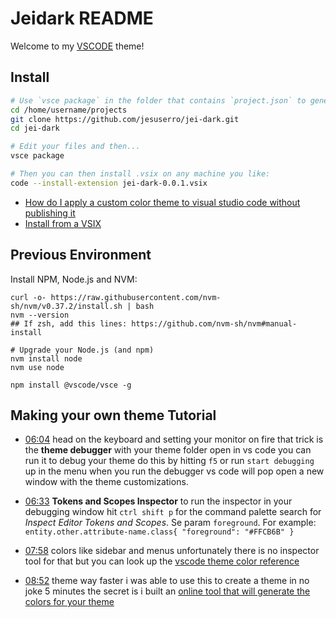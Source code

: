 # Jeidark README

Welcome to my [VSCODE](https://code.visualstudio.com/) theme!

## Install

``` bash
# Use `vsce package` in the folder that contains `project.json` to generate a package.
cd /home/username/projects
git clone https://github.com/jesuserro/jei-dark.git
cd jei-dark

# Edit your files and then...
vsce package

# Then you can then install .vsix on any machine you like:
code --install-extension jei-dark-0.0.1.vsix
```

- [How do I apply a custom color theme to visual studio code without publishing it](https://stackoverflow.com/questions/69062735/how-do-i-apply-a-custom-color-theme-to-visual-studio-code-without-publishing-it)
- [Install from a VSIX](https://code.visualstudio.com/docs/editor/extension-marketplace#_install-from-a-vsix)

## Previous Environment

Install NPM, Node.js and NVM:

``` shell
curl -o- https://raw.githubusercontent.com/nvm-sh/nvm/v0.37.2/install.sh | bash
nvm --version
## If zsh, add this lines: https://github.com/nvm-sh/nvm#manual-install

# Upgrade your Node.js (and npm)
nvm install node
nvm use node

npm install @vscode/vsce -g
```

## Making your own theme Tutorial

- [06:04](https://www.youtube.com/watch?v=pGzssFNtWXw&t=364s) head on the keyboard and setting your monitor on fire that trick is the **theme debugger** with your theme folder open in vs code you can run it to debug your theme do this by hitting `f5` or run `start debugging` up in the menu when you run the debugger vs code will pop open a new window with the theme customizations.

- [06:33](https://www.youtube.com/watch?v=pGzssFNtWXw&t=393s) **Tokens and Scopes Inspector** to run the inspector in your debugging window hit `ctrl shift p` for the command palette search for *Inspect Editor Tokens and Scopes*. Se param `foreground`. For example: `entity.other.attribute-name.class{ "foreground": "#FFCB6B" }`

- [07:58](https://www.youtube.com/watch?v=pGzssFNtWXw&t=478s) colors like sidebar and menus unfortunately there is no inspector tool for that but you can look up the [vscode theme color reference](https://code.visualstudio.com/api/references/theme-color)

- [08:52](https://www.youtube.com/watch?v=pGzssFNtWXw&t=532s) theme way faster i was able to use this to create a theme in no joke 5 minutes the secret is i built an [online tool that will generate the colors for your theme](https://coder-coder.com/vs-code-theme-color-generator/)
